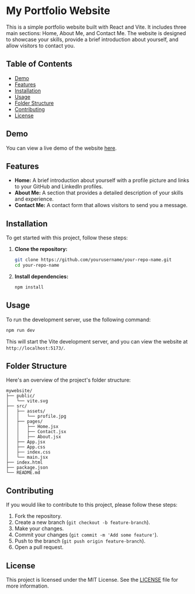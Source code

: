 # My Portfolio Website

This is a simple portfolio website built with React and Vite. It includes three main sections: Home, About Me, and Contact Me. The website is designed to showcase your skills, provide a brief introduction about yourself, and allow visitors to contact you.

## Table of Contents

- [Demo](#demo)
- [Features](#features)
- [Installation](#installation)
- [Usage](#usage)
- [Folder Structure](#folder-structure)
- [Contributing](#contributing)
- [License](#license)

## Demo

You can view a live demo of the website [here](http://localhost:5173/).

## Features

- **Home:** A brief introduction about yourself with a profile picture and links to your GitHub and LinkedIn profiles.
- **About Me:** A section that provides a detailed description of your skills and experience.
- **Contact Me:** A contact form that allows visitors to send you a message.

## Installation

To get started with this project, follow these steps:

1. **Clone the repository:**

   ```bash
   git clone https://github.com/yourusername/your-repo-name.git
   cd your-repo-name
   ```

2. **Install dependencies:**

   ```bash
   npm install
   ```

## Usage

To run the development server, use the following command:

```bash
npm run dev
```

This will start the Vite development server, and you can view the website at `http://localhost:5173/`.

## Folder Structure

Here's an overview of the project's folder structure:

```
mywebsite/
├── public/
│   └── vite.svg
├── src/
│   ├── assets/
│   │   └── profile.jpg
│   ├── pages/
│   │   ├── Home.jsx
│   │   ├── Contact.jsx
│   │   ├── About.jsx
│   ├── App.jsx
│   ├── App.css
│   ├── index.css
│   └── main.jsx
├── index.html
├── package.json
└── README.md
```

## Contributing

If you would like to contribute to this project, please follow these steps:

1. Fork the repository.
2. Create a new branch (`git checkout -b feature-branch`).
3. Make your changes.
4. Commit your changes (`git commit -m 'Add some feature'`).
5. Push to the branch (`git push origin feature-branch`).
6. Open a pull request.

## License

This project is licensed under the MIT License. See the [LICENSE](LICENSE) file for more information.
